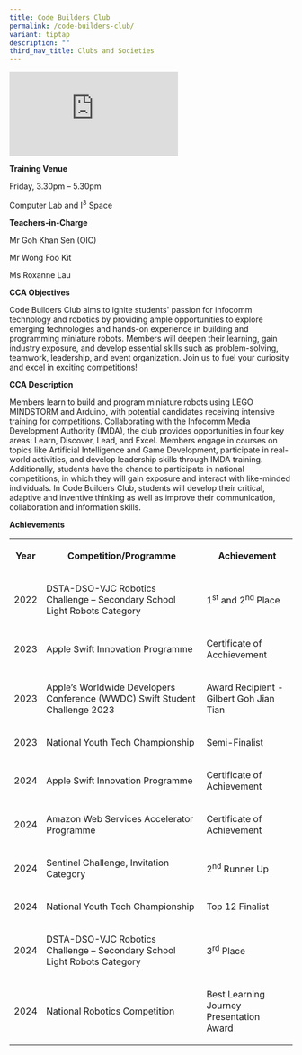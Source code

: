 ```yaml
---
title: Code Builders Club
permalink: /code-builders-club/
variant: tiptap
description: ""
third_nav_title: Clubs and Societies
---
```

<div class="iframe-wrapper">
<iframe allowfullscreen="true" frameborder="0" src="https://docs.google.com/presentation/d/e/2PACX-1vRFD4NJ0g2Clky9ynv5ZSQuzM2FHqYW5Uj9KNFZ_OKuAX0bZNZo-FPRix-vbW_j_TTZY1MTYCAVPRsy/embed?start=true&amp;amp;loop=true&amp;amp;delayms=5000"></iframe>
</div>
<p></p>
<p><strong>Training Venue</strong>
</p>
<p>Friday, 3.30pm – 5.30pm</p>
<p>Computer Lab and I<sup>3</sup> Space</p>
<p><strong>Teachers-in-Charge</strong>
</p>
<p>Mr Goh Khan Sen (OIC)</p>
<p>Mr Wong Foo Kit</p>
<p>Ms Roxanne Lau</p>
<p></p>
<p><strong>CCA Objectives</strong>
</p>
<p>Code Builders Club aims to ignite students' passion for infocomm technology
and robotics by providing ample opportunities to explore emerging technologies
and hands-on experience in building and programming miniature robots. Members
will deepen their learning, gain industry exposure, and develop essential
skills such as problem-solving, teamwork, leadership, and event organization.
Join us to fuel your curiosity and excel in exciting competitions!</p>
<p></p>
<p><strong>CCA Description</strong>
</p>
<p>Members learn to build and program miniature robots using LEGO MINDSTORM
and Arduino, with potential candidates receiving intensive training for
competitions. Collaborating with the Infocomm Media Development Authority
(IMDA), the club provides opportunities in four key areas: Learn, Discover,
Lead, and Excel. Members engage in courses on topics like Artificial Intelligence
and Game Development, participate in real-world activities, and develop
leadership skills through IMDA training. Additionally, students have the
chance to participate in national competitions, in which they will gain
exposure and interact with like-minded individuals. In Code Builders Club,
students will develop their critical, adaptive and inventive thinking as
well as improve their communication, collaboration and information skills.</p>
<p></p>
<p><strong>Achievements</strong>
</p>
<table style="minWidth: 75px">
<colgroup>
<col>
<col>
<col>
</colgroup>
<tbody>
<tr>
<th rowspan="1" colspan="1">
<p>Year</p>
</th>
<th rowspan="1" colspan="1">
<p>Competition/Programme</p>
</th>
<th rowspan="1" colspan="1">
<p>Achievement</p>
</th>
</tr>
<tr>
<td rowspan="1" colspan="1">
<p>2022</p>
</td>
<td rowspan="1" colspan="1">
<p>DSTA-DSO-VJC Robotics Challenge – Secondary School Light Robots Category</p>
</td>
<td rowspan="1" colspan="1">
<p>1<sup>st</sup> and 2<sup>nd</sup> Place</p>
</td>
</tr>
<tr>
<td rowspan="1" colspan="1">
<p>2023</p>
</td>
<td rowspan="1" colspan="1">
<p>Apple Swift Innovation Programme</p>
</td>
<td rowspan="1" colspan="1">
<p>Certificate of Acchievement</p>
</td>
</tr>
<tr>
<td rowspan="1" colspan="1">
<p>2023</p>
</td>
<td rowspan="1" colspan="1">
<p>Apple’s Worldwide Developers Conference (WWDC) Swift Student Challenge
2023</p>
</td>
<td rowspan="1" colspan="1">
<p>Award Recipient - Gilbert Goh Jian Tian</p>
</td>
</tr>
<tr>
<td rowspan="1" colspan="1">
<p>2023</p>
</td>
<td rowspan="1" colspan="1">
<p>National Youth Tech Championship</p>
</td>
<td rowspan="1" colspan="1">
<p>Semi-Finalist</p>
</td>
</tr>
<tr>
<td rowspan="1" colspan="1">
<p>2024</p>
</td>
<td rowspan="1" colspan="1">
<p>Apple Swift Innovation Programme</p>
</td>
<td rowspan="1" colspan="1">
<p>Certificate of Achievement</p>
</td>
</tr>
<tr>
<td rowspan="1" colspan="1">
<p>2024</p>
</td>
<td rowspan="1" colspan="1">
<p>Amazon Web Services Accelerator Programme</p>
</td>
<td rowspan="1" colspan="1">
<p>Certificate of Achievement</p>
</td>
</tr>
<tr>
<td rowspan="1" colspan="1">
<p>2024</p>
</td>
<td rowspan="1" colspan="1">
<p>Sentinel Challenge, Invitation Category</p>
</td>
<td rowspan="1" colspan="1">
<p>2<sup>nd</sup> Runner Up</p>
</td>
</tr>
<tr>
<td rowspan="1" colspan="1">
<p>2024</p>
</td>
<td rowspan="1" colspan="1">
<p>National Youth Tech Championship</p>
</td>
<td rowspan="1" colspan="1">
<p>Top 12 Finalist</p>
</td>
</tr>
<tr>
<td rowspan="1" colspan="1">
<p>2024</p>
</td>
<td rowspan="1" colspan="1">
<p>DSTA-DSO-VJC Robotics Challenge – Secondary School Light Robots Category</p>
</td>
<td rowspan="1" colspan="1">
<p>3<sup>rd</sup> Place</p>
</td>
</tr>
<tr>
<td rowspan="1" colspan="1">
<p>2024</p>
</td>
<td rowspan="1" colspan="1">
<p>National Robotics Competition</p>
</td>
<td rowspan="1" colspan="1">
<p>Best Learning Journey Presentation Award</p>
</td>
</tr>
</tbody>
</table>
<p></p>
<p></p>